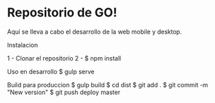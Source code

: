 # Repositorio de GO!

Aquí se lleva a cabo el desarrollo de la web mobile y desktop.

Instalacion

1 - Clonar el repositorio
2 - $ npm install

Uso en desarrollo
	$ gulp serve

Build para produccion
	$ gulp build
	$ cd dist
	$ git add .
	$ git commit -m "New version"
	$ git push deploy master